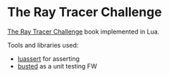 # The Ray Tracer Challenge
[The Ray Tracer Challenge](http://raytracerchallenge.com/) book implemented in Lua.

Tools and libraries used:

 - [luassert](https://github.com/lunarmodules/luassert) for asserting
 - [busted](https://lunarmodules.github.io/busted/#overview) as a unit testing FW
